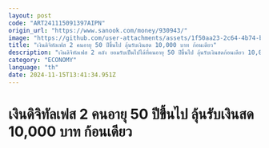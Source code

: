 ```yaml
---
layout: post
code: "ART241115091397AIPN"
origin_url: "https://www.sanook.com/money/930943/"
image: "https://github.com/user-attachments/assets/1f50aa23-2c64-4b74-b8dd-6559e6375a72"
title: "เงินดิจิทัลเฟส 2 คนอายุ 50 ปีขึ้นไป ลุ้นรับเงินสด 10,000 บาท ก้อนเดียว"
description: "เงินดิจิทัลเฟส 2 คลัง ยอมรับเป็นไปได้ที่คนอายุ 50 ปีขึ้นไป ลุ้นรับเงินสดก้อนเดียว 10,000 บาท เตรียมชงเข้าบอร์ดกระตุ้นเศรษฐกิจ 19 พ.ย. 67"
category: "ECONOMY"
language: "th"
date: 2024-11-15T13:41:34.951Z
---
```


# เงินดิจิทัลเฟส 2 คนอายุ 50 ปีขึ้นไป ลุ้นรับเงินสด 10,000 บาท ก้อนเดียว